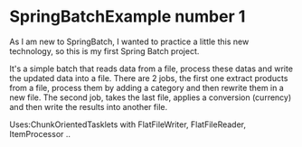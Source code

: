 # SpringBatchExample number 1
As I am new to SpringBatch, I wanted to practice a little this new technology, so this is my first Spring Batch project. 

It's a simple batch that reads data from a file, process these datas and write the updated data into a file. 
There are 2 jobs, the first one extract products from a file, process them by adding a category and then rewrite them in a new file. The second job, takes the last file,  applies a conversion (currency) and then write the results into another file. 

Uses:ChunkOrientedTasklets with FlatFileWriter, FlatFileReader, ItemProcessor .. 
